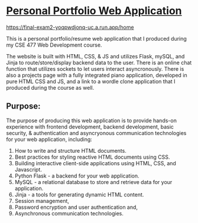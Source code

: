 # [Personal Portfolio Web Application](https://final-exam2-yoqpwdjonq-uc.a.run.app/home)

https://final-exam2-yoqpwdjonq-uc.a.run.app/home

This is a personal portfolio/resume web application that I produced during my CSE 477 Web Development course.

The website is built with HTML, CSS, & JS and utilizes Flask, mySQL, and Jinja to route/store/display backend data to the user. There is an online chat function that utilizes sockets to let users interact asyncronously. There is also a projects page with a fully integrated piano application, developed in pure HTML CSS and JS, and a link to a wordle clone application that I produced during the course as well.

## Purpose:

The purpose of producing this web application is to provide hands-on experience with frontend development, backend development, basic security, & authentication and asyncryonous communication technologies for your web application, including:

1. How to write and structure HTML documents.
2. Best practices for styling reactive HTML documents using CSS.
3. Building interactive client-side applications using HTML, CSS, and Javascript.
4. Python Flask - a backend for your web application.
5. MySQL - a relational database to store and retrieve data for your application.
6. Jinja - a tools for generating dynamic HTML content.
7. Session management,
8. Password encryption and user authentication and,
9. Asynchronous communication technologies.
